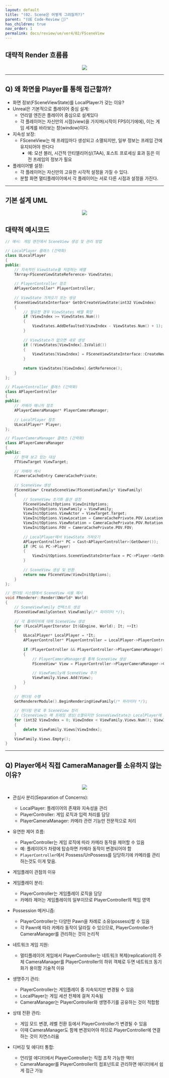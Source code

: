 ```yaml
---
layout: default
title: "(02. Scene은 어떻게 그려질까?)"
parent: "(UE Code-Review 🤖)"
has_children: true
nav_order: 1
permalink: docs/review/ue/ver4/02/FSceneView
---
```


## 대략적 Render 흐름름

<p align="center">
  <img src="https://taehyungs-programming-blog.github.io/blog/assets/images/unreal_review_ver4/02.00_01.png"/>
</p>

---

## Q) 왜 화면을 Player를 통해 접근할까?

* 화면 정보(FSceneViewState)를 LocalPlayer가 갖는 이유?
* Unreal은 기본적으로 플레이어 중심 설계:
    * 언리얼 엔진은 플레이어 중심으로 설계있다
    * 각 플레이어는 자신만의 시점(view)을 가지며(시작이 FPS이기에에), 이는 게임 세계를 바라보는 창(window)이다.
* 지속성 보장:
    * FSceneView는 매 프레임마다 생성되고 소멸되지만, 일부 정보는 프레임 간에 유지되어야 한다다
        * 예: 모션 블러, 시간적 안티앨리어싱(TAA), 포스트 프로세싱 효과 등은 이전 프레임의 정보가 필요
* 플레이어별 설정:
    * 각 플레이어는 자신만의 고유한 시각적 설정을 가질 수 있다.
    * 분할 화면 멀티플레이어에서 각 플레이어는 서로 다른 시점과 설정을 가진다.

---

## 기본 설계 UML

<p align="center">
  <img src="https://taehyungs-programming-blog.github.io/blog/assets/images/unreal_review_ver4/02.00_02.png"/>
</p>

## 대략적 예시코드

```cpp
// 예시: 게임 엔진에서 SceneView 생성 및 관리 방법

// LocalPlayer 클래스 (간략화)
class ULocalPlayer
{
public:
    // 지속적인 ViewState를 저장하는 배열
    TArray<FSceneViewStateReference> ViewStates;
    
    // PlayerController 참조
    APlayerController* PlayerController;
    
    // ViewState 가져오기 또는 생성
    FSceneViewStateInterface* GetOrCreateViewState(int32 ViewIndex)
    {
        // 필요한 경우 ViewStates 배열 확장
        if (ViewIndex >= ViewStates.Num())
        {
            ViewStates.AddDefaulted(ViewIndex - ViewStates.Num() + 1);
        }
        
        // ViewState가 없으면 새로 생성
        if (!ViewStates[ViewIndex].IsValid())
        {
            ViewStates[ViewIndex] = FSceneViewStateInterface::CreateNew();
        }
        
        return ViewStates[ViewIndex].GetReference();
    }
};

// PlayerController 클래스 (간략화)
class APlayerController
{
public:
    // 카메라 매니저 참조
    APlayerCameraManager* PlayerCameraManager;
    
    // LocalPlayer 참조
    ULocalPlayer* Player;
};

// PlayerCameraManager 클래스 (간략화)
class APlayerCameraManager
{
public:
    // 현재 보고 있는 대상
    FTViewTarget ViewTarget;
    
    // 카메라 캐시
    FCameraCacheEntry CameraCachePrivate;
    
    // SceneView 생성
    FSceneView* CreateSceneView(FSceneViewFamily* ViewFamily)
    {
        // SceneView 초기화 옵션 설정
        FSceneViewInitOptions ViewInitOptions;
        ViewInitOptions.ViewFamily = ViewFamily;
        ViewInitOptions.ViewActor = ViewTarget.Target;
        ViewInitOptions.ViewLocation = CameraCachePrivate.POV.Location;
        ViewInitOptions.ViewRotation = CameraCachePrivate.POV.Rotation;
        ViewInitOptions.FOV = CameraCachePrivate.POV.FOV;
        
        // LocalPlayer에서 ViewState 가져오기
        APlayerController* PC = Cast<APlayerController>(GetOwner());
        if (PC && PC->Player)
        {
            ViewInitOptions.SceneViewStateInterface = PC->Player->GetOrCreateViewState(0);
        }
        
        // SceneView 생성 및 반환
        return new FSceneView(ViewInitOptions);
    }
};

// 렌더링 시스템에서 SceneView 사용 예시
void FRenderer::Render(UWorld* World)
{
    // SceneViewFamily 컨텍스트 생성
    FSceneViewFamilyContext ViewFamily(/* 파라미터 */);
    
    // 각 플레이어에 대해 SceneView 생성
    for (FLocalPlayerIterator It(GEngine, World); It; ++It)
    {
        ULocalPlayer* LocalPlayer = *It;
        APlayerController* PlayerController = LocalPlayer->PlayerController;
        
        if (PlayerController && PlayerController->PlayerCameraManager)
        {
            // PlayerCameraManager를 통해 SceneView 생성
            FSceneView* View = PlayerController->PlayerCameraManager->CreateSceneView(&ViewFamily);
            
            // ViewFamily에 SceneView 추가
            ViewFamily.Views.Add(View);
        }
    }
    
    // 렌더링 수행
    GetRendererModule().BeginRenderingViewFamily(/* 파라미터 */);
    
    // 렌더링 완료 후 SceneView 정리
    // (SceneView는 매 프레임 생성/소멸되지만 SceneViewState는 LocalPlayer에 유지됨)
    for (int32 ViewIndex = 0; ViewIndex < ViewFamily.Views.Num(); ViewIndex++)
    {
        delete ViewFamily.Views[ViewIndex];
    }
    ViewFamily.Views.Empty();
}
```

---

## Q) Player에서 직접 CameraManager를 소유하지 않는이유?

<p align="center">
  <img src="https://taehyungs-programming-blog.github.io/blog/assets/images/unreal_review_ver4/02.00_03.png"/>
</p>

* 관심사 분리(Separation of Concerns):
    * LocalPlayer: 플레이어의 존재와 지속성을 관리
    * PlayerController: 게임 로직과 입력 처리를 담당
    * PlayerCameraManager: 카메라 관련 기능만 전문적으로 처리
* 유연한 제어 흐름:
    * PlayerController는 게임 로직에 따라 카메라 동작을 제어할 수 있음
    * 예: 플레이어가 차량에 탑승하면 카메라 동작이 변경되어야 함
    * `PlayerController`에서 Possess/UnPossess를 담당하기에 카메라를 관리하는것도 이게 맞음.

* 게임플레이 관점의 이유
* 게임플레이 분리:
    * PlayerController는 게임플레이 로직을 담당
    * 카메라 제어는 게임플레이의 일부이므로 PlayerController의 책임 영역
* Possession 메커니즘:
    * PlayerController는 다양한 Pawn을 차례로 소유(possess)할 수 있음
    * 각 Pawn에 따라 카메라 동작이 달라질 수 있으므로, PlayerController가 CameraManager를 관리하는 것이 논리적
* 네트워크 게임 지원:
    * 멀티플레이어 게임에서 PlayerController는 네트워크 복제(replication)의 주체
CameraManager를 PlayerController의 하위 객체로 두면 네트워크 동기화가 용이함
기술적 이유
* 생명주기 관리:
    * PlayerController는 게임플레이 중 지속되지만 변경될 수 있음
    * LocalPlayer는 게임 세션 전체에 걸쳐 지속됨
    * CameraManager는 PlayerController와 생명주기를 공유하는 것이 적합함
* 상태 전환 관리:
    * 게임 모드 변경, 레벨 전환 등에서 PlayerController가 변경될 수 있음
    * 이때 CameraManager도 함께 변경되어야 하므로 PlayerController에 연결하는 것이 자연스러움
* 디버깅 및 에디터 통합:
    * 언리얼 에디터에서 PlayerController는 직접 조작 가능한 액터
    * CameraManager를 PlayerController의 컴포넌트로 관리하면 에디터에서 쉽게 접근 가능